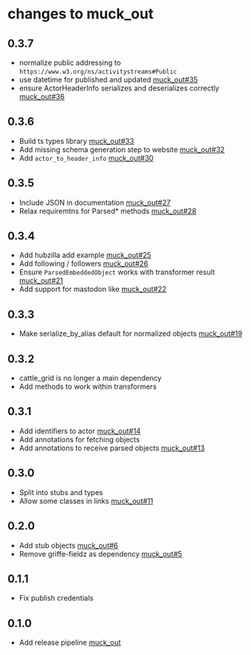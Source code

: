 # changes to muck_out

## 0.3.7

- normalize public addressing to `https://www.w3.org/ns/activitystreams#Public`
- use datetime for published and updated [muck_out#35](https://codeberg.org/bovine/muck_out/issues/35)
- ensure ActorHeaderInfo serializes and deserializes correctly [muck_out#36](https://codeberg.org/bovine/muck_out/issues/36)

## 0.3.6

- Build ts types library [muck_out#33](https://codeberg.org/bovine/muck_out/issues/33)
- Add missing schema generation step to website [muck_out#32](https://codeberg.org/bovine/muck_out/issues/32)
- Add `actor_to_header_info` [muck_out#30](https://codeberg.org/bovine/muck_out/issues/30)

## 0.3.5

- Include JSON in documentation [muck_out#27](https://codeberg.org/bovine/muck_out/issues/27)
- Relax requiremtns for Parsed* methods [muck_out#28](https://codeberg.org/bovine/muck_out/issues/28)

## 0.3.4

- Add hubzilla add example [muck_out#25](https://codeberg.org/bovine/muck_out/issues/25)
- Add following / followers [muck_out#26](https://codeberg.org/bovine/muck_out/issues/26)
- Ensure `ParsedEmbeddedObject` works with transformer result [muck_out#21](https://codeberg.org/bovine/muck_out/issues/21)
- Add support for mastodon like [muck_out#22](https://codeberg.org/bovine/muck_out/issues/22)

## 0.3.3

- Make serialize_by_alias default for normalized objects [muck_out#19](https://codeberg.org/bovine/muck_out/issues/19)

## 0.3.2

- cattle_grid is no longer a main dependency
- Add methods to work within transformers

## 0.3.1

- Add identifiers to actor [muck_out#14](https://codeberg.org/bovine/muck_out/issues/14)
- Add annotations for fetching objects
- Add annotations to receive parsed objects [muck_out#13](https://codeberg.org/bovine/muck_out/issues/13)

## 0.3.0

- Split into stubs and types
- Allow some classes in links [muck_out#11](https://codeberg.org/bovine/muck_out/issues/11)

## 0.2.0

- Add stub objects [muck_out#6](https://codeberg.org/bovine/muck_out/issues/6)
- Remove griffe-fieldz as dependency [muck_out#5](https://codeberg.org/bovine/muck_out/issues/5)

## 0.1.1

- Fix publish credentials

## 0.1.0

- Add release pipeline [muck_out](https://codeberg.org/bovine/muck_out/issues/2)
